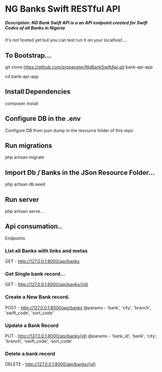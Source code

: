 # NG Banks Swift RESTful API
##### Description: NG Bank Swift API is a an API endpoint created for Swift Codes of all Banks in Nigeria
It's not hosted yet but you can test run it on your localhost....

## To Bootstrap...
git clone https://github.com/propenster/NgBankSwiftApi.git bank-api-app

cd bank-api-app

## Install Dependencies
composer install

## Configure DB in the .env
Configure DB from json dump in the resource folder of this repo

## Run migrations
php artisan migrate

## Import Db / Banks in the JSon Resource Folder...
php artisan db:seed 

## Run server
php artisan serve...

## Api consumation..
Endpoints

### List all Banks with links and metas
GET - http://127.0.0.1:8000/api/banks

### Get Single bank record...
GET - http://127.0.0.1:8000/api/banks/{id}

### Create a New Bank record.
POST - http://127.0.0.1:8000/api/banks
@params - 'bank', 'city', 'branch', 'swift_code', 'sort_code'

### Update a Bank Record
PUT - http://127.0.0.1:8000/api/banks{id}
@params - 'bank_id', 'bank', 'city', 'branch', 'swift_code', 'sort_code' 

### Delete a bank record
DELETE - http://127.0.0.1:8000/api/banks/{id}
